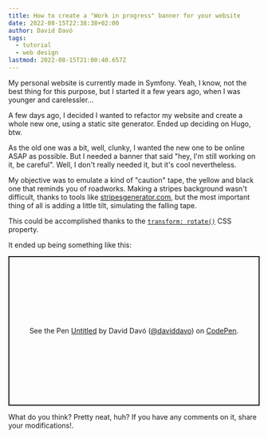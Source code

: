 ```yaml
---
title: How to create a "Work in progress" banner for your website
date: 2022-08-15T22:38:38+02:00
author: David Davó
tags:
  - tutorial
  - web design
lastmod: 2022-08-15T21:00:40.657Z
---
```


My personal website is currently made in Symfony. Yeah, I know, not the best thing for this purpose, but I started it a few years ago, when I was younger and carelessler...

A few days ago, I decided I wanted to refactor my website and create a whole new one, using a static site generator. Ended up deciding on Hugo, btw.

As the old one was a bit, well, clunky, I wanted the new one to be online ASAP as possible. But I needed a banner that said "hey, I'm still working on it, be careful". Well, I don't really needed it, but it's cool nevertheless.

My objective was to emulate a kind of "caution" tape, the yellow and black one that reminds you of roadworks. Making a stripes background wasn't difficult, thanks to tools like [stripesgenerator.com](https://stripesgenerator.com/), but the most important thing of all is adding a little tilt, simulating the falling tape.

This could be accomplished thanks to the [`transform: rotate()`](https://developer.mozilla.org/en-US/docs/Web/CSS/transform-function/rotate) CSS property.

It ended up being something like this:

<p class="codepen" data-height="300" data-default-tab="css,result" data-slug-hash="bGvQdxo" data-user="daviddavo" style="height: 300px; box-sizing: border-box; display: flex; align-items: center; justify-content: center; border: 2px solid; margin: 1em 0; padding: 1em;">
  <span>See the Pen <a href="https://codepen.io/daviddavo/pen/bGvQdxo">
  Untitled</a> by David Davó (<a href="https://codepen.io/daviddavo">@daviddavo</a>)
  on <a href="https://codepen.io">CodePen</a>.</span>
</p>
<script async src="https://cpwebassets.codepen.io/assets/embed/ei.js"></script>

What do you think? Pretty neat, huh? If you have any comments on it, share your modifications!.
